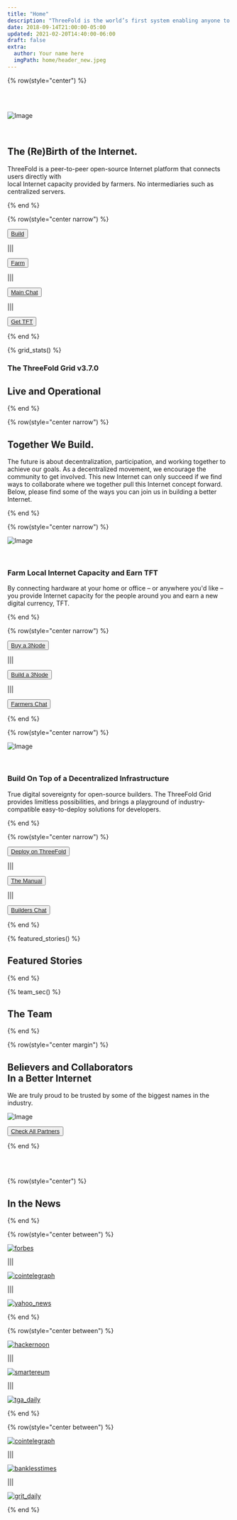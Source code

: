 ```yaml
---
title: "Home"
description: "ThreeFold is the world’s first system enabling anyone to become a cloud and internet service provider." # quotation marks to allow colons where used
date: 2018-09-14T21:00:00-05:00
updated: 2021-02-20T14:40:00-06:00
draft: false
extra:
  author: Your name here
  imgPath: home/header_new.jpeg
---
```



<!-- section 1 (header) -->

{% row(style="center") %}

<br/>
<br/>

![Image](images/black_threefold_header.png#mx-auto#medium)

<br/>

## The (Re)Birth of **the Internet.**

ThreeFold is a peer-to-peer open-source Internet platform that connects users directly with <br> local Internet capacity provided by farmers. No intermediaries such as centralized servers.

{% end %}

{% row(style="center narrow") %}

<button>[Build](/build)</button>

|||

<button>[Farm](/farm)</button>

|||

<button>[Main Chat](https://t.me/threefold)</button>

|||

<button>[Get TFT](https://www.manual.grid.tf/documentation/threefold_token/buy_sell_tft/tft_lobstr/tft_lobstr_short_guide.html)</button>

{% end %}

<!-- section 2 (Map) -->


{% grid_stats() %}

### The ThreeFold Grid v3.7.0

## **Live and Operational**

{% end %}


<!-- section 3 (EXPAND) -->

{% row(style="center narrow") %}

## Together **We Build.**

The future is about decentralization, participation, and working together to achieve our goals. As a decentralized movement, we encourage the community to get involved. This new Internet can only succeed if we find ways to collaborate where we together pull this Internet concept forward. Below, please find some of the ways you can join us in building a better Internet.

{% end %}

{% row(style="center narrow") %}

![Image](images/become_farmer_new.jpg#mx-auto)

<br>

### Farm Local Internet Capacity **and Earn TFT**

By connecting hardware at your home or office – or anywhere you'd like – you provide Internet capacity for the people around you and earn a new digital currency, TFT.

{% end %}

{% row(style="center narrow") %}

<button>[Buy a 3Node](http://marketplace.3node.global/)</button>

|||

<button>[Build a 3Node](https://library.threefold.me/info/threefold#/tfgrid/farming/threefold__diy_guide)</button>

|||

<button>[Farmers Chat](https://t.me/threefoldfarmers)</button>

{% end %}

{% row(style="center narrow") %}

![Image](images/network_new.jpg#mx-auto)

<br>

### Build On Top of a **Decentralized Infrastructure**

True digital sovereignty for open-source builders. The ThreeFold Grid provides limitless possibilities, and brings a playground of industry-compatible easy-to-deploy solutions for developers.

{% end %}

{% row(style="center narrow") %}

<button>[Deploy on ThreeFold](https://dashboard.grid.tf/)</button>

|||

<button>[The Manual](https://manual.grid.tf/)</button>

|||

<button>[Builders Chat](https://t.me/threefoldtesting)</button>

{% end %}

<!-- section 4 (FEATURED STORIES) -->

{% featured_stories() %}

## Featured Stories

{% end %}

<!-- section 5 (THE TEAM) -->

{% team_sec() %}

## **The Team**

{% end %}

<!-- section 6 (PARTNERS) -->

{% row(style="center margin") %}

## Believers and Collaborators <br> **In a Better Internet**

We are truly proud to be trusted by some of the biggest names in the industry.

![Image](images/ourpartners.png#mx-auto)

<button>[Check All Partners](partners)</button>

{% end %}

<br>

<br>

<!-- section 7 (IN THE NEWS) -->

{% row(style="center") %}

## **In the News**

{% end %}

{% row(style="center between") %}

[![forbes](images/forbes.png#mx-auto)](https://www.forbes.com/sites/johnkoetsier/2020/06/20/largest-distributed-peer-to-peer-grid-on-the-planet-laying-foundation-for-a-decentralized-internet/?fbclid=IwAR1WKCpqLcWPRWg5bPD6RCQE5JJjRPt6ey5vbEnu3db2FvJnp6-YKeVZNW8#79aa340e6798)

|||

[![cointelegraph](images/cointelegraph.png#mx-auto)](https://cointelegraph.com/news/peer-to-peer-internet-has-lofty-goal-to-bring-true-decentralization)

|||

[![yahoo_news](images/yahoo_news.png#mx-auto)](https://news.yahoo.com/news/threefold-set-disrupt-status-quo-051457787.html?guccounter=1)

{% end %}

{% row(style="center between") %}

[![hackernoon](images/hackernoon.png#mx-auto)](https://hackernoon.com/is-it-possible-to-create-a-decentralized-internet-this-startup-and-its-farmers-think-so-ey2e3ycf)

|||

[![smartereum](images/smartereum.png#mx-auto)](https://smartereum.com/189750/threefold-is-audaciously-building-a-new-decentralized-internet/)

|||

[![tga_daily](images/tga_daily.png#mx-auto)](https://tgdaily.com/web/6-dfinity-threefold-are-leading-an-internet-decentralization-revolution/)

{% end %}

{% row(style="center between") %}

[![cointelegraph](images/cointelegraph.png#mx-auto)](https://cointelegraph-com.cdn.ampproject.org/c/s/cointelegraph.com/news/is-a-new-decentralized-internet-or-web-3-0-possible/amp)

|||

[![banklesstimes](images/banklesstimes.png#mx-auto)](https://www.banklesstimes.com/2021/06/14/threefolds-green-technology-strategy-to-a-fairer-more-sustainable-world/)

|||

[![grit_daily](images/grit_daily.png#mx-auto)](https://gritdaily.com/belarus-governments-control-internet/)

{% end %}
